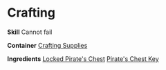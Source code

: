 <!-- TITLE: Unlocked Pirates Chest -->
<!-- SUBTITLE: Yarrr! What could be the booty?! -->

# Crafting
**Skill**
Cannot fail

**Container**
[Crafting Supplies](crafting-supplies)

**Ingredients**
[Locked Pirate's Chest](locked-pirates-chest)
[Pirate's Chest Key](pirates-chest-key)